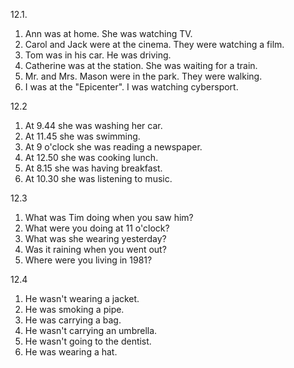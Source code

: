 12.1.
  1. Ann was at home. She was watching TV.
  2. Carol and Jack were at the cinema. They were watching a film.
  3. Tom was in his car. He was driving.
  4. Catherine was at the station. She was waiting for a train.
  5. Mr. and Mrs. Mason were in the park. They were walking.
  6. I was at the "Epicenter". I was watching cybersport.

12.2
  1. At 9.44 she was washing her car.
  2. At 11.45 she was swimming.
  3. At 9 o'clock she was reading a newspaper.
  4. At 12.50 she was cooking lunch.
  5. At 8.15 she was having breakfast.
  6. At 10.30 she was listening to music.

12.3
  1. What was Tim doing when you saw him?
  2. What were you doing at 11 o'clock?
  3. What was she wearing yesterday?
  4. Was it raining when you went out?
  5. Where were you living in 1981?

12.4
  1. He wasn't wearing a jacket.
  2. He was smoking a pipe.
  3. He was carrying a bag.
  4. He wasn't carrying an umbrella.
  5. He wasn't going to the dentist.
  6. He was wearing a hat.